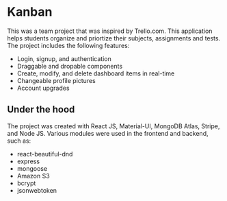 # Kanban

This was a team project that was inspired by Trello.com. This application helps students organize and priortize their subjects, assignments and tests. The project includes the following features:

- Login, signup, and authentication
- Draggable and dropable components
- Create, modify, and delete dashboard items in real-time
- Changeable profile pictures
- Account upgrades

## Under the hood

The project was created with React JS, Material-UI, MongoDB Atlas, Stripe, and Node JS. Various modules were used in the frontend and backend, such as:

- react-beautiful-dnd
- express
- mongoose
- Amazon S3
- bcrypt
- jsonwebtoken

